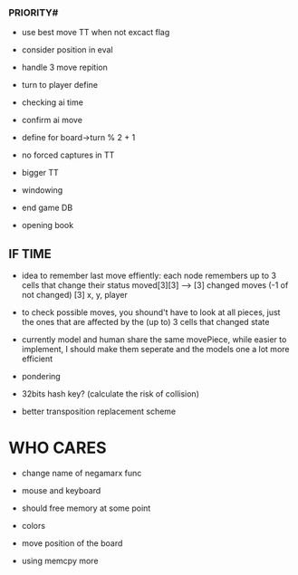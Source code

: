 ### PRIORITY# ##
- use best move TT when not excact flag

- consider position in eval

- handle 3 move repition

- turn to player define

- checking ai time

- confirm ai move

- define for board->turn % 2 + 1

- no forced captures in TT
- bigger TT

- windowing


- end game DB
- opening book

## IF TIME ##
- idea to remember last move effiently: each node remembers up to 3 cells that change their status 
    moved[3][3] --> [3] changed moves (-1 of not changed)
                    [3] x, y, player
- to check possible moves, you shound't have to look at all pieces, just the ones that are affected by the (up to) 3 cells that changed state

- currently model and human share the same movePiece, while easier to implement, I should make them seperate and the models one a lot more efficient

- pondering

- 32bits hash key? (calculate the risk of collision)

- better transposition replacement scheme

# WHO CARES #
- change name of negamarx func

- mouse and keyboard

- should free memory at some point

- colors

- move position of the board

- using memcpy more